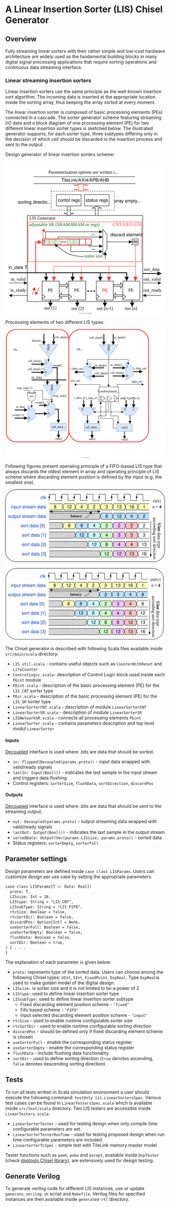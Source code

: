 
A Linear Insertion Sorter (LIS) Chisel Generator
================================================

## Overview

Fully streaming linear sorters with their rather simple and low-cost hardware architecture are widely used as the fundamental building blocks in many digital signal processing applications that require sorting operations and continuous data streaming interface.

### Linear streaming insertion sorters

Linear insertion sorters use the same principle as the well-known insertion sort algorithm. The incoming data is inserted at the appropriate location inside the sorting array, thus keeping the array sorted at every moment.

The linear insertion sorter is composed of basic processing elements (PEs) connected in a cascade. The sorter generator scheme featuring streaming I/O data and a block diagram of one processing element (PE) for two different linear insertion sorter types is sketched below. The illustrated generator supports, for each sorter type, three subtypes differing only in the decision of which cell should be discarded in the insertion process and sent to the output.

Design generator of linear insertion sorters scheme:

![Linear sorters generator scheme](./images/svg/LinearSorterGenerator.svg)

Processing elements of two different LIS types:

![Processing elements](./images/svg/ProcessingElements.svg)


Following figures present operating principle of a FIFO-based LIS type that always discards the oldest element in array and operating principle of LIS scheme where discarding element position is defined by the input (e.g. the smallest one).

![FIFO scheme](./images/png/lis_product_brief_fifo.png)


![Input scheme](./images/png/lis_product_brief_input.png)

The Chisel generator is described with following Scala files available inside `src/main/scala` directory:

* `LIS_util.scala` - contains useful objects such as `CounterWithReset` and `LifeCounter`
* `ControlLogic.scala`- description of Control Logic block used inside each `PEcnt` module
* `PEcnt.scala` - description of the basic processing element (PE) for the `LIS_CNT` sorter type
* `PEsr.scala` - description of the basic processing element (PE) for the `LIS_SR` sorter type
* `LinearSorterCNT.scala` -  description of module `LinearSorterCNT`
* `LinearSorterSR.scala` -  description of module `LinearSorterSR`
* `LISNetworkSR.scala` - connects all processing elements `PEcnt`
* `LinearSorter.scala` - contains parameters description and top level modul `LinearSorter`

#### Inputs

[Decoupled](http://github.com/freechipsproject/chisel3/wiki/Interfaces-Bulk-Connections) interface is used where .bits are data that should be sorted.

* `in: Flipped(Decoupled(params.proto))` - input data  wrapped with valid/ready signals
* `lastIn: Input(Bool())` - indicates the last sample in the input stream and triggers data flushing
* Control registers: `sorterSize`, `flushData`, `sortDirection`, `discardPos`

#### Outputs

[Decoupled](http://github.com/freechipsproject/chisel3/wiki/Interfaces-Bulk-Connections) interface is used where .bits are data that should be sent to the streaming output.
* `out: Decoupled(params.proto)` - output streaming data wrapped with valid/ready signals
* `lastOut: Output(Bool())` - indicates the last sample in the output stream
* `sortedData: Output(Vec(params.LISsize, params.proto))` - sorted data
* Status registers: `sorterEmpty`, `sorterFull`

## Parameter settings

Design parameters are defined inside `case class LISParams`. Users can customize design per use case by setting the appropriate parameters.

    case class LISParams[T <: Data: Real](
      proto: T,
      LISsize: Int = 16,
      LIStype: String = "LIS_CNT",
      LISsubType: String = "LIS_FIFO",
      rtcSize: Boolean = false,
      rtcSortDir: Boolean = false,
      discardPos: Option[Int] = None,
      useSorterFull: Boolean = false,
      useSorterEmpty: Boolean = false,
      flushData: Boolean = false,
      sortDir: Boolean = true,
    ) { . . .
    }

The explanation of each parameter is given below:
* `proto:` represents type of the sorted data. Users can choose among the following Chisel types: `UInt`, `SInt`, `FixedPoint`, `DspReal`. Type `DspReal`is used to make golden model of the digital design.
* `LISsize:` is sorter size and it is not limited to be a power of 2
* `LIStype:` used to define linear insertion sorter type
* `LISsubType:` used to define linear insertion sorter subtype
  * Fixed discarding element position scheme - `"fixed"`
  * Fifo based scheme -  `"FIFO"`
  * Input selected discarding element position scheme - `"input"`
* `rtcSize` - used to enable runtime configurable sorter size
* `rtcSortDir` - used to enable runtime configurable sorting direction
* `discardPos` - should be defined only if fixed discarding element scheme is chosen
* `useSorterFull` - enable the corresponding status register
* `useSorterEmpty` - enable the corresponding status register
* `flushData` - include flushing data functionality
* `sortDir` - used to define sorting direction (`true` denotes ascending, `false` denotes descending sorting direction)

## Tests

To run all tests written in Scala simulation environment a user should execute the following command: `testOnly lis.LinearSortersSpec`. Various test cases can be found in `LinearTestersSpec.scala` which is available inside `src/test/scala` directory. Two LIS testers are accessible inside `LinearTesters.scala`:
* `LinearSorterTester` - used for testing design when only compile time configurable parameters are set.
* `LinearSorterTesterRunTime` - used for testing proposed design when run time configurable parameters are included.
* `LinearSorterTLSpec` - simple test with TileLink memory master model

Tester functions such as `peek`, `poke` and `except`, available inside `DspTester` (check [dsptools Chisel library](http://github.com/ucb-bar/dsptools)), are extensively used for design testing.

## Generate Verilog

To generate verilog code for different LIS instances, use or update `generate_verilog.sh` script and `Makefile`. Verilog files for specified instances are then available inside `generated-rtl` directory.

